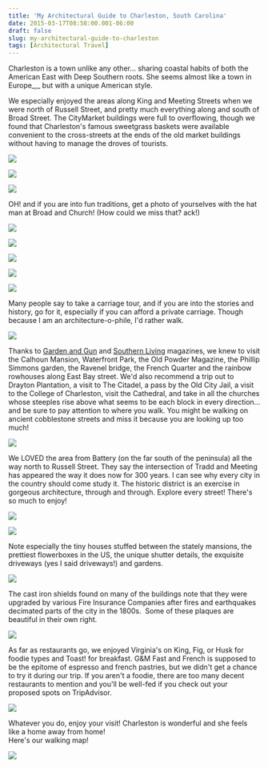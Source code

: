 ```yaml
---
title: 'My Architectural Guide to Charleston, South Carolina'
date: 2015-03-17T08:58:00.001-06:00
draft: false
slug: my-architectural-guide-to-charleston
tags: [Architectural Travel]
---
```


Charleston is a town unlike any other... sharing coastal habits of both the American East with Deep Southern roots. She seems almost like a town in Europe_,_ but with a unique American style.  
  
We especially enjoyed the areas  along King and Meeting Streets when we were north of Russell Street, and pretty much everything along and south of Broad Street. The CityMarket buildings were full to overflowing, though we found that Charleston's famous sweetgrass baskets were available convenient to the cross-streets at the ends of the old market buildings without having to manage the droves of tourists.  
  

![](/images/blog/legacy/1010021.JPG)

  

![](/images/blog/legacy/1010061.JPG)

  

![](/images/blog/legacy/1010075.JPG)

OH! and if you are into fun traditions, get a photo of yourselves with the hat man at Broad and Church! (How could we miss that? ack!)  
  

![](/images/blog/legacy/1010094.JPG)

  

![](/images/blog/legacy/1010099.JPG)

  

![](/images/blog/legacy/1010107.JPG)

  

![](/images/blog/legacy/1010141.JPG)

  

![](/images/blog/legacy/1010142.JPG)

  
Many people say to take a carriage tour, and if you are into the stories and history, go for it, especially if you can afford a private carriage. Though because I am an architecture-o-phile, I'd rather walk.  
  

![](/images/blog/legacy/1010020.JPG)

  
Thanks to [Garden and Gun](http://gardenandgun.com/) and [Southern Living](http://www.southernliving.com/) magazines, we knew to visit the Calhoun Mansion, Waterfront Park, the Old Powder Magazine, the Phillip Simmons garden, the Ravenel bridge, the French Quarter and the rainbow rowhouses along East Bay street. We'd also recommend a trip out to Drayton Plantation, a visit to The Citadel, a pass by the Old City Jail, a visit to the College of Charleston, visit the Cathedral, and take in all the churches whose steeples rise above what seems to be each block in every direction... and be sure to pay attention to where you walk. You might be walking on ancient cobblestone streets and miss it because you are looking up too much!  
  

![](/images/blog/legacy/1010057.JPG)

  
We LOVED the area from Battery (on the far south of the peninsula) all the way north to Russell Street. They say the intersection of Tradd and Meeting has appeared the way it does now for 300 years. I can see why every city in the country should come study it. The historic district is an exercise in gorgeous architecture, through and through. Explore every street! There's so much to enjoy!  
  

![](/images/blog/legacy/1010071.JPG)

  

![](/images/blog/legacy/1010074.JPG)

  
Note especially the tiny houses stuffed between the stately mansions, the prettiest flowerboxes in the US, the unique shutter details, the exquisite driveways (yes I said driveways!) and gardens.  

![](/images/blog/legacy/1010166.JPG)

  
The cast iron shields found on many of the buildings note that they were upgraded by various Fire Insurance Companies after fires and earthquakes decimated parts of the city in the 1800s.  Some of these plaques are beautiful in their own right.  
  

![](/images/blog/legacy/P1010067+%2528Custom%2529.JPG)

  
As far as restaurants go, we enjoyed Virginia's on King, Fig, or Husk for foodie types and Toast! for breakfast. G&M Fast and French is supposed to be the epitome of espresso and french pastries, but we didn't get a chance to try it during our trip. If you aren't a foodie, there are too many decent restaurants to mention and you'll be well-fed if you check out your proposed spots on TripAdvisor.  
  

![](/images/blog/legacy/1010080.JPG)

  
Whatever you do, enjoy your visit! Charleston is wonderful and she feels like a home away from home!  
Here's our walking map!  
  

![](/images/blog/legacy/Charleston002.jpg)

  

[  
](/images/blog/legacy/1010080.JPG)